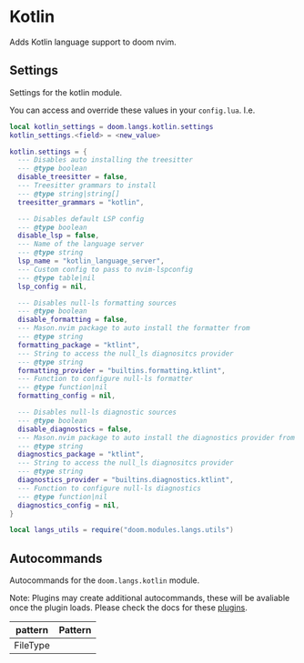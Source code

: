 # Kotlin

Adds Kotlin language support to doom nvim.


## Settings

Settings for the kotlin module.

You can access and override these values in your `config.lua`. I.e.
```lua
local kotlin_settings = doom.langs.kotlin.settings
kotlin_settings.<field> = <new_value>
```
```lua
kotlin.settings = {
  --- Disables auto installing the treesitter
  --- @type boolean
  disable_treesitter = false,
  --- Treesitter grammars to install
  --- @type string|string[]
  treesitter_grammars = "kotlin",

  --- Disables default LSP config
  --- @type boolean
  disable_lsp = false,
  --- Name of the language server
  --- @type string
  lsp_name = "kotlin_language_server",
  --- Custom config to pass to nvim-lspconfig
  --- @type table|nil
  lsp_config = nil,

  --- Disables null-ls formatting sources
  --- @type boolean
  disable_formatting = false,
  --- Mason.nvim package to auto install the formatter from
  --- @type string
  formatting_package = "ktlint",
  --- String to access the null_ls diagnositcs provider
  --- @type string
  formatting_provider = "builtins.formatting.ktlint",
  --- Function to configure null-ls formatter
  --- @type function|nil
  formatting_config = nil,

  --- Disables null-ls diagnostic sources
  --- @type boolean
  disable_diagnostics = false,
  --- Mason.nvim package to auto install the diagnostics provider from
  --- @type string
  diagnostics_package = "ktlint",
  --- String to access the null_ls diagnositcs provider
  --- @type string
  diagnostics_provider = "builtins.diagnostics.ktlint",
  --- Function to configure null-ls diagnostics
  --- @type function|nil
  diagnostics_config = nil,
}

local langs_utils = require("doom.modules.langs.utils")
```

## Autocommands

Autocommands for the `doom.langs.kotlin` module.

Note: Plugins may create additional autocommands, these will be avaliable once
the plugin loads.  Please check the docs for these [plugins](#plugins-packages).

|  pattern | Pattern |
| -------- | ------- |
| FileType |
